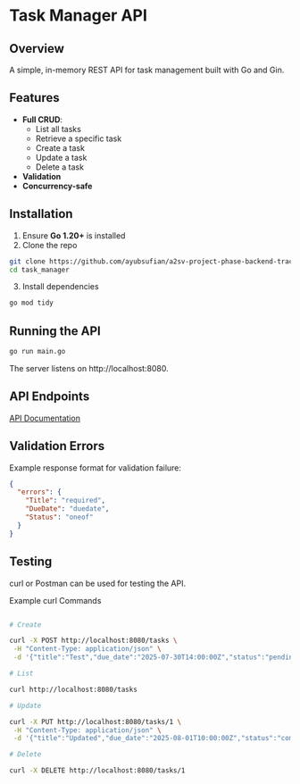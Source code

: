 # Task Manager API

## Overview

A simple, in-memory REST API for task management built with Go and Gin.

## Features

- **Full CRUD**:
  - List all tasks
  - Retrieve a specific task
  - Create a task
  - Update a task
  - Delete a task
- **Validation**
- **Concurrency-safe**

## Installation

1. Ensure **Go 1.20+** is installed
2. Clone the repo

```bash
git clone https://github.com/ayubsufian/a2sv-project-phase-backend-track.git
cd task_manager
```

3. Install dependencies

```bash
go mod tidy
```

## Running the API

```bash
go run main.go
```

The server listens on http://localhost:8080.

## API Endpoints

[API Documentation](https://documenter.getpostman.com/view/46809956/2sB34imLWd)

## Validation Errors

Example response format for validation failure:

```json
{
  "errors": {
    "Title": "required",
    "DueDate": "duedate",
    "Status": "oneof"
  }
}
```

## Testing

curl or Postman can be used for testing the API.

Example curl Commands

```bash

# Create

curl -X POST http://localhost:8080/tasks \
 -H "Content-Type: application/json" \
 -d '{"title":"Test","due_date":"2025-07-30T14:00:00Z","status":"pending"}'

# List

curl http://localhost:8080/tasks

# Update

curl -X PUT http://localhost:8080/tasks/1 \
 -H "Content-Type: application/json" \
 -d '{"title":"Updated","due_date":"2025-08-01T10:00:00Z","status":"completed"}'

# Delete

curl -X DELETE http://localhost:8080/tasks/1
```
